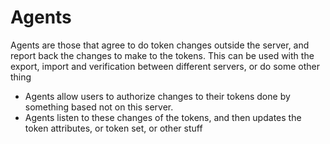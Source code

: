# Agents

Agents are those that agree to do token changes outside the server, and report back the changes to make to the tokens.
This can be used with the export, import and verification between different servers, or do some other thing

* Agents allow users to authorize changes to their tokens done by something based not on this server.
* Agents listen to these changes of the tokens, and then updates the token attributes, or token set, or other stuff
